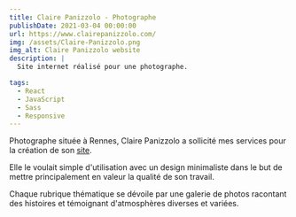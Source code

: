 ```yaml
---
title: Claire Panizzolo - Photographe
publishDate: 2021-03-04 00:00:00
url: https://www.clairepanizzolo.com/
img: /assets/Claire-Panizzolo.png
img_alt: Claire Panizzolo website
description: |
  Site internet réalisé pour une photographe.

tags:
  - React
  - JavaScript
  - Sass
  - Responsive
---
```


Photographe située à Rennes, Claire Panizzolo a sollicité mes services pour la création de son <a href="https://www.clairepanizzolo.com">site</a>.

Elle le voulait simple d'utilisation avec un design minimaliste dans le but de mettre principalement en valeur la qualité de son travail.

Chaque rubrique thématique se dévoile par une galerie de photos racontant des histoires et témoignant d'atmosphères diverses et variées.
